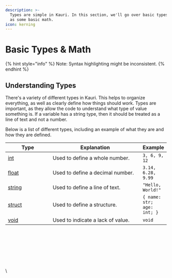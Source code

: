 ```yaml
---
description: >-
  Types are simple in Kauri. In this section, we'll go over basic types, as well
  as some basic math.
icon: kerning
---
```


# Basic Types & Math

{% hint style="info" %}
Note: Syntax highlighting might be inconsistent.
{% endhint %}

## Understanding Types

There's a variety of different types in Kauri. This helps to organize everything, as well as clearly define how things should work. Types are important, as they allow the code to understand what type of value something is. If a variable has a string type, then it should be treated as a line of text and not a number.

Below is a list of different types, including an example of what they are and how they are defined.

<table><thead><tr><th width="125.83013916015625">Type</th><th width="269.37738037109375">Explanation</th><th>Example</th></tr></thead><tbody><tr><td><a data-footnote-ref href="#user-content-fn-1">int</a></td><td>Used to define a whole number.</td><td><code>3, 6, 9, 12</code></td></tr><tr><td><a data-footnote-ref href="#user-content-fn-2">float</a></td><td>Used to define a decimal number.</td><td><code>3.14, 6.28, 9.99</code></td></tr><tr><td><a data-footnote-ref href="#user-content-fn-3">string</a></td><td>Used to define a line of text.</td><td><code>"Hello, World!"</code></td></tr><tr><td><a data-footnote-ref href="#user-content-fn-4">struct</a></td><td>Used to define a structure.</td><td><code>{ name: str; age: int; }</code></td></tr><tr><td><a data-footnote-ref href="#user-content-fn-5">void</a></td><td>Used to indicate a lack of value.</td><td><code>void</code></td></tr></tbody></table>

\
\
\
\
\
\
\
\


[^1]: <kbd>**Int**</kbd>

    Used to define any whole number.



    **Example:**

    `1000, 50, 92`



    [Learn More](../../in-depth-explanation.md#integer-int)

[^2]: <kbd>**Float**</kbd>

    Used to define any decimal number.



    **Example:**

    `3.14159, 6.28318, 9.99`



    [Learn More](../../in-depth-explanation.md#float-float)

[^3]: <kbd>**String**</kbd>

    Used to define a string of text surrounded by double quotes.



    **Example:**

    `"Hello, World!"`



    [Learn More](../../in-depth-explanation.md#string-str)

[^4]: <kbd>**Struct**</kbd>

    Used to define a structure that can be used by a [`type`](../../in-depth-explanation.md#type) function.



    **Example:**

    `{ name: str; age: int; }`



    [Learn More](../../in-depth-explanation.md#struct-struct)

[^5]: <kbd>**Void**</kbd>

    Used to indicate a lack of value or an undefined value.



    **Example:**

    `void`



    [Learn More](../../in-depth-explanation.md#void-void)
